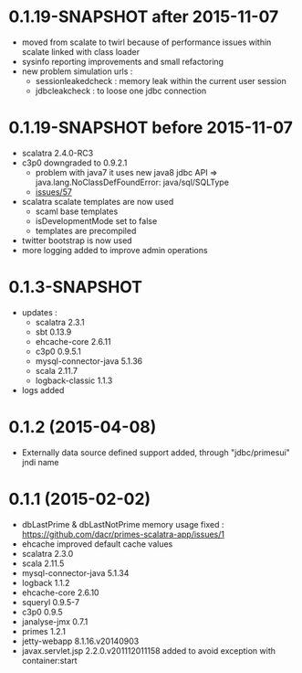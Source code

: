 
# 0.1.19-SNAPSHOT after 2015-11-07

 * moved from scalate to twirl because of performance issues within scalate linked with class loader
 * sysinfo reporting improvements and small refactoring
 * new problem simulation urls :
   - sessionleakedcheck : memory leak within the current user session
   - jdbcleakcheck : to loose one jdbc connection

# 0.1.19-SNAPSHOT before 2015-11-07
 
 * scalatra 2.4.0-RC3
 * c3p0 downgraded to 0.9.2.1 
   - problem with java7 it uses new java8 jdbc API =>
     java.lang.NoClassDefFoundError: java/sql/SQLType
   - [issues/57](https://github.com/swaldman/c3p0/issues/57)
 * scalatra scalate templates are now used
   - scaml base templates
   - isDevelopmentMode set to false
   - templates are precompiled
 * twitter bootstrap is now used
 * more logging added to improve admin operations


# 0.1.3-SNAPSHOT

 * updates :
   - scalatra 2.3.1
   - sbt 0.13.9
   - ehcache-core 2.6.11
   - c3p0 0.9.5.1
   - mysql-connector-java 5.1.36
   - scala 2.11.7
   - logback-classic 1.1.3
 * logs added


# 0.1.2 (2015-04-08)

 * Externally data source defined support added, through "jdbc/primesui" jndi name


# 0.1.1 (2015-02-02)

 * dbLastPrime & dbLastNotPrime memory usage fixed : https://github.com/dacr/primes-scalatra-app/issues/1
 * ehcache improved default cache values
 * scalatra 2.3.0
 * scala 2.11.5
 * mysql-connector-java 5.1.34
 * logback 1.1.2
 * ehcache-core 2.6.10
 * squeryl 0.9.5-7
 * c3p0 0.9.5
 * janalyse-jmx 0.7.1
 * primes 1.2.1
 * jetty-webapp 8.1.16.v20140903
 * javax.servlet.jsp 2.2.0.v201112011158 added to avoid exception with container:start
 
